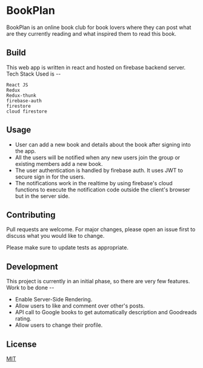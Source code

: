 # BookPlan

BookPlan is an online book club for book lovers where they can post what are they currently reading and what inspired them to read this book.

## Build

This web app is written in react and hosted on firebase backend server.  
Tech Stack Used is --

```
React JS
Redux
Redux-thunk
firebase-auth
firestore
cloud firestore
```

## Usage

* User can add a new book and details about the book after signing into the app.  
* All the users will be notified when any new users join the group or existing members add a new book.    
* The user authentication is handled by firebase auth. It uses JWT to secure sign in for the users.   
* The notifications work in the realtime by using firebase's cloud functions to execute the notification code outside the client's browser but in the server side. 

## Contributing
Pull requests are welcome. For major changes, please open an issue first to discuss what you would like to change.

Please make sure to update tests as appropriate.

## Development
This project is currently in an initial phase, so there are very few features.  
Work to be done --

* Enable Server-Side Rendering.
* Allow users to like and comment over other's posts.
* API call to Google books to get automatically description and Goodreads rating. 
* Allow users to change their profile.


## License
[MIT](https://choosealicense.com/licenses/mit/)
